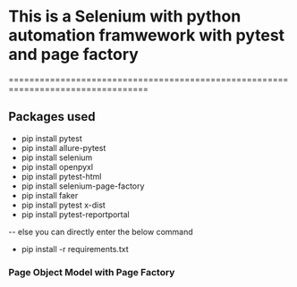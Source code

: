 
# This is a Selenium with python automation framwework with pytest and page factory

=================================================================================
## Packages used
* pip install pytest 
* pip install allure-pytest
* pip install selenium
* pip install openpyxl
* pip install pytest-html
* pip install selenium-page-factory
* pip install faker
* pip install pytest x-dist
* pip install pytest-reportportal

-- else you can directly enter the below command 
- pip install -r requirements.txt

### Page Object Model with Page Factory